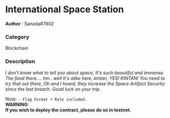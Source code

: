 International Space Station
============

**Author** : Sanada#7802

### Category 
Blockchain

### Description
_I don't know what to tell you about space, It's such beautiful and immense. The food there.... hm.. well It's alike here,_   _kintan, YES! KINTAN! You need to try that out there, Oh and I heard, they increase the Space Artifact Security since the last_   _breach. Good luck on your trip._  

Note: 
`- Flag Format + Rule included.`  
**WARNING:**  
**If you wish to deploy the contract, please do so in testnet.**
